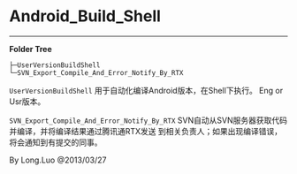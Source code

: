 # Android_Build_Shell

-------------------------------------------------------

**Folder Tree**

	├─UserVersionBuildShell
	└─SVN_Export_Compile_And_Error_Notify_By_RTX


`UserVersionBuildShell`
	用于自动化编译Android版本，在Shell下执行。
	Eng or Usr版本。
  
`SVN_Export_Compile_And_Error_Notify_By_RTX`
	SVN自动从SVN服务器获取代码并编译，并将编译结果通过腾讯通RTX发送
	到相关负责人；如果出现编译错误，将会通知到有提交的同事。
  

  
By Long.Luo @2013/03/27


